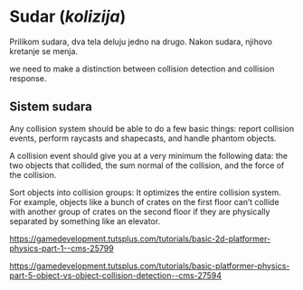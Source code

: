 # Sudar (*kolizija*)

Prilikom sudara, dva tela deluju jedno na drugo. Nakon sudara, njihovo kretanje se menja.

we need to make a distinction between collision detection and collision response.

## Sistem sudara

Any collision system should be able to do a few basic things: report collision events, perform raycasts and shapecasts, and handle phantom objects.

A collision event should give you at a very minimum the following data: the two objects that collided, the sum normal of the collision, and the force of the collision.

Sort objects into collision groups: It optimizes the entire collision system. For example, objects like a bunch of crates on the first floor can’t collide with another group of crates on the second floor if they are physically separated by something like an elevator.

https://gamedevelopment.tutsplus.com/tutorials/basic-2d-platformer-physics-part-1--cms-25799

https://gamedevelopment.tutsplus.com/tutorials/basic-platformer-physics-part-5-object-vs-object-collision-detection--cms-27594
